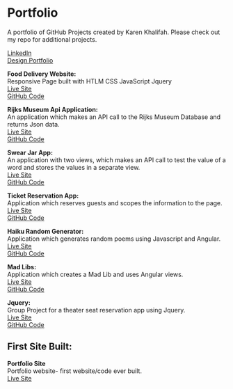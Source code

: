 # Portfolio
A portfolio of GitHub Projects created by Karen Khalifah. Please check out my repo for additional projects.

<a href="https://www.linkedin.com/in/karen-khalifah/" target="_blank">LinkedIn</a> <br>
<a href="https://karenkhalifah.com/" target="_blank">Design Portfolio</a> 
<br>

<strong>Food Delivery Website:</strong>  <br>
Responsive Page built with HTLM CSS JavaScript Jquery<br>
<a href="https://kkhalifah.github.io/UdemytutorialOmnifood/">Live Site</a> <br>
<a href="https://github.com/kkhalifah/UdemytutorialOmnifood">GitHub Code</a>

<strong>Rijks Museum Api Application:</strong> <br>
An application which makes an API call to the Rijks Museum Database and returns Json data. <br>
<a href="https://kkhalifah.github.io/Rijks-Museum-API/">Live Site</a> <br>
<a href="https://github.com/kkhalifah/Rijks-Museum-API">GitHub Code</a>

<strong>Swear Jar App:</strong>  <br>
An application with two views, which makes an API call to test the value of a word and stores the values in a separate view.<br>
<a href="https://kkhalifah.github.io/Final-Project/#!/index">Live Site</a> <br>
<a href="https://github.com/kkhalifah/Final-Project">GitHub Code</a>

<strong>Ticket Reservation App:</strong>  <br>
Application which reserves guests and scopes the information to the page.<br>
<a href="https://kkhalifah.github.io/reservation-ticket-app/">Live Site</a> <br>
<a href="https://github.com/kkhalifah/reservation-ticket-app">GitHub Code</a>

<strong>Haiku Random Generator:</strong>  <br>
Application which generates random poems using Javascript and Angular.<br>
<a href="https://kkhalifah.github.io/Haiku-Random-Generator/">Live Site</a> <br>
<a href="https://github.com/kkhalifah/Haiku-Random-Generator">GitHub Code</a>

<strong>Mad Libs:</strong>  <br>
Application which creates a Mad Lib and uses Angular views.<br>
<a href="https://kkhalifah.github.io/Mad-Libs/#!/form">Live Site</a> <br>
<a href="https://github.com/kkhalifah/Mad-Libs">GitHub Code</a>

<strong>Jquery: </strong> <br>
Group Project for a theater seat reservation app using Jquery. <br>
<a href="https://kkhalifah.github.io/seatReservationApp/">Live Site</a> <br>
<a href="https://github.com/kkhalifah/seatReservationApp">GitHub Code</a>

<h2>First Site Built:</h2>
<strong>Portfolio Site</strong>  <br>
Portfolio website- first website/code ever built.<br>
<a href="https://kkhalifah.github.io/Khalifah-Portfolio-First/">Live Site</a> <br>

